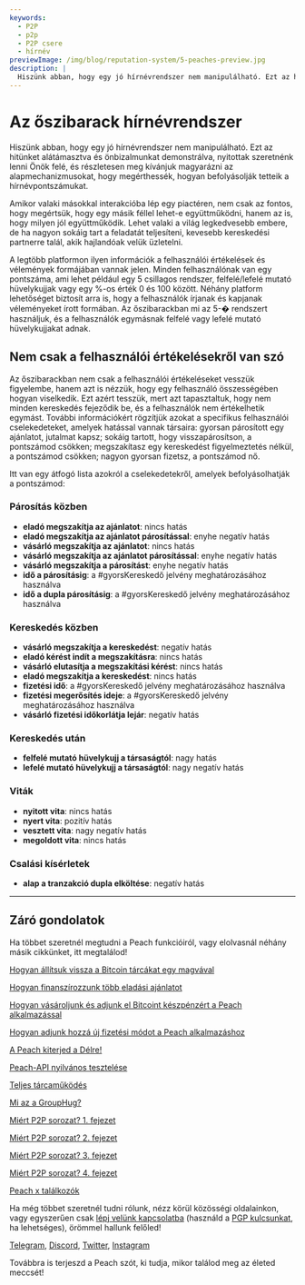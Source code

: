 ```yaml
---
keywords:
  - P2P
  - p2p
  - P2P csere
  - hírnév
previewImage: /img/blog/reputation-system/5-peaches-preview.jpg
description: |
  Hiszünk abban, hogy egy jó hírnévrendszer nem manipulálható. Ezt az hitünket alátámasztva és önbizalmunkat demonstrálva, nyitottak szeretnénk lenni Önök felé, és részletesen meg kívánjuk magyarázni az alapmechanizmusokat, hogy megérthessék, hogyan befolyásolják tetteik a hírnévpontszámukat.
---
```


# Az őszibarack hírnévrendszer

Hiszünk abban, hogy egy jó hírnévrendszer nem manipulálható. Ezt az hitünket alátámasztva és önbizalmunkat demonstrálva, nyitottak szeretnénk lenni Önök felé, és részletesen meg kívánjuk magyarázni az alapmechanizmusokat, hogy megérthessék, hogyan befolyásolják tetteik a hírnévpontszámukat.

Amikor valaki másokkal interakcióba lép egy piactéren, nem csak az fontos, hogy megértsük, hogy egy másik féllel lehet-e együttműködni, hanem az is, hogy milyen jól együttműködik. Lehet valaki a világ legkedvesebb embere, de ha nagyon sokáig tart a feladatát teljesíteni, kevesebb kereskedési partnerre talál, akik hajlandóak velük üzletelni.

A legtöbb platformon ilyen információk a felhasználói értékelések és vélemények formájában vannak jelen. Minden felhasználónak van egy pontszáma, ami lehet például egy 5 csillagos rendszer, felfelé/lefelé mutató hüvelykujjak vagy egy %-os érték 0 és 100 között. Néhány platform lehetőséget biztosít arra is, hogy a felhasználók írjanak és kapjanak véleményeket írott formában. Az őszibarackban mi az 5-� rendszert használjuk, és a felhasználók egymásnak felfelé vagy lefelé mutató hüvelykujjakat adnak.

## Nem csak a felhasználói értékelésekről van szó

Az őszibarackban nem csak a felhasználói értékeléseket vesszük figyelembe, hanem azt is nézzük, hogy egy felhasználó összességében hogyan viselkedik. Ezt azért tesszük, mert azt tapasztaltuk, hogy nem minden kereskedés fejeződik be, és a felhasználók nem értékelhetik egymást. További információkért rögzítjük azokat a specifikus felhasználói cselekedeteket, amelyek hatással vannak társaira: gyorsan párosított egy ajánlatot, jutalmat kapsz; sokáig tartott, hogy visszapárosítson, a pontszámod csökken; megszakítasz egy kereskedést figyelmeztetés nélkül, a pontszámod csökken; nagyon gyorsan fizetsz, a pontszámod nő.

Itt van egy átfogó lista azokról a cselekedetekről, amelyek befolyásolhatják a pontszámod:

### Párosítás közben

- **eladó megszakítja az ajánlatot**: nincs hatás
- **eladó megszakítja az ajánlatot párosítással**: enyhe negatív hatás
- **vásárló megszakítja az ajánlatot**: nincs hatás
- **vásárló megszakítja az ajánlatot párosítással**: enyhe negatív hatás
- **vásárló megszakítja a párosítást**: enyhe negatív hatás
- **idő a párosításig**: a #gyorsKereskedő jelvény meghatározásához használva
- **idő a dupla párosításig**: a #gyorsKereskedő jelvény meghatározásához használva

### Kereskedés közben

- **vásárló megszakítja a kereskedést**: negatív hatás
- **eladó kérést indít a megszakításra**: nincs hatás
- **vásárló elutasítja a megszakítási kérést**: nincs hatás
- **eladó megszakítja a kereskedést**: nincs hatás
- **fizetési idő**: a #gyorsKereskedő jelvény meghatározásához használva
- **fizetési megerősítés ideje**: a #gyorsKereskedő jelvény meghatározásához használva
- **vásárló fizetési időkorlátja lejár**: negatív hatás

### Kereskedés után

- **felfelé mutató hüvelykujj a társaságtól**: nagy hatás
- **lefelé mutató hüvelykujj a társaságtól**: nagy negatív hatás

### Viták

- **nyitott vita**: nincs hatás
- **nyert vita**: pozitív hatás
- **vesztett vita**: nagy negatív hatás
- **megoldott vita**: nincs hatás

### Csalási kísérletek

- **alap a tranzakció dupla elköltése**: negatív hatás

---

## Záró gondolatok

Ha többet szeretnél megtudni a Peach funkcióiról, vagy elolvasnál néhány másik cikkünket, itt megtalálod!

[Hogyan állítsuk vissza a Bitcoin tárcákat egy magvával](https://peachbitcoin.com/hu/blog/how-to-restore-peach-wallet/)

[Hogyan finanszírozzunk több eladási ajánlatot](https://peachbitcoin.com/hu/blog/funding-multiple-sell-offers/)

[Hogyan vásároljunk és adjunk el Bitcoint készpénzért a Peach alkalmazással](https://peachbitcoin.com/hu/blog/how-to-buy-and-sell-bitcoin-with-cash-using-peach/)

[Hogyan adjunk hozzá új fizetési módot a Peach alkalmazáshoz](https://peachbitcoin.com/hu/blog/how-to-add-a-payment-method/)

[A Peach kiterjed a Délre!](https://peachbitcoin.com/hu/blog/peach-expands-to-the-global-south/)

[Peach-API nyilvános tesztelése](https://peachbitcoin.com/hu/blog/making-our-peach-api-public/)

[Teljes tárcaműködés](https://peachbitcoin.com/hu/blog/full-wallet-functionality/)

[Mi az a GroupHug?](https://peachbitcoin.com/hu/blog/group-hug/)

[Miért P2P sorozat? 1. fejezet](https://peachbitcoin.com/hu/blog/why-p2p-chapter-1/)

[Miért P2P sorozat? 2. fejezet](https://peachbitcoin.com/hu/blog/why-p2p-chapter-2/)

[Miért P2P sorozat? 3. fejezet](https://peachbitcoin.com/hu/blog/why-p2p-chapter-3-circular-economies/)

[Miért P2P sorozat? 4. fejezet](https://peachbitcoin.com/hu/blog/why-p2p-chapter-4-chains-of-trust/)

[Peach x találkozók](https://peachbitcoin.com/hu/blog/peach-for-meetups/)

Ha még többet szeretnél tudni rólunk, nézz körül közösségi oldalainkon, vagy egyszerűen csak [lépj velünk kapcsolatba](mailto:hello@peachbitcoin.com) (használd a [PGP kulcsunkat](https://keys.openpgp.org/vks/v1/by-fingerprint/48339A19645E2E53488E0E5479E1B270FACD1BD2), ha lehetséges), örömmel hallunk felőled!

[Telegram](https://t.me/+GkOW1J-ixBBkZWRk), [Discord](https://discord.gg/ypeHz3SW54), [Twitter](https://twitter.com/peachbitcoin), [Instagram](https://instagram.com/peachbitcoin)

Továbbra is terjeszd a Peach szót, ki tudja, mikor találod meg az életed meccsét!
